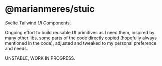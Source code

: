 # @marianmeres/stuic

*S*velte *T*ailwind _UI_ *C*omponents.

Ongoing effort to build reusable UI primitives as I need them, inspired by many other libs, some parts of the code directly copied (hopefully always mentioned in the code), adjusted and tweaked to my personal preference and needs.

UNSTABLE, WORK IN PROGRESS.
